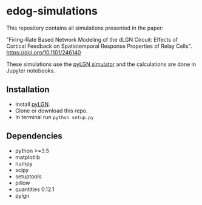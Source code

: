 # edog-simulations

This repository contains all simulations presented in the paper:

"Firing-Rate Based Network Modeling of the dLGN Circuit: Effects of Cortical Feedback on Spatiotemporal Response Properties of Relay Cells". https://doi.org/10.1101/246140

These simulations use the [pyLGN simulator](http://pylgn.readthedocs.io/en/latest/) and the calculations are done in Jupyter notebooks.

## Installation

- Install [pyLGN](http://pylgn.readthedocs.io/en/latest/installation.html#installation).
- Clone or download this repo.
- In terminal run `python setup.py`

## Dependencies

- python >=3.5
- matplotlib
- numpy
- scipy
- setuptools
- pillow
- quantities 0.12.1
- pylgn
